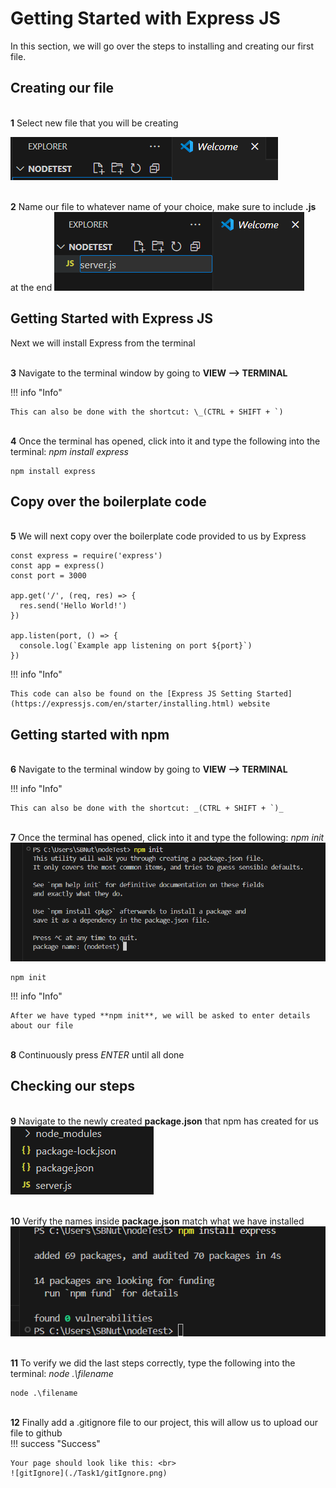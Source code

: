 # Getting Started with Express JS

In this section, we will go over the steps to installing and creating our first file.

## Creating our file

<br>**1** Select new file that you will be creating<br>

![NewFile](<./Task1/NewFile(1).png>)

<br>**2** Name our file to whatever name of your choice, make sure to include **.js** at the end
![NewFile](<./Task1/NameFile(2).png>)

## Getting Started with Express JS

Next we will install Express from the terminal

<br>**3** Navigate to the terminal window by going to **VIEW --> TERMINAL**

!!! info "Info"

    This can also be done with the shortcut: \_(CTRL + SHIFT + `)

<br>**4** Once the terminal has opened, click into it and type the following into the terminal: _npm install express_

```
npm install express
```

## Copy over the boilerplate code

<br>**5** We will next copy over the boilerplate code provided to us by Express

```
const express = require('express')
const app = express()
const port = 3000

app.get('/', (req, res) => {
  res.send('Hello World!')
})

app.listen(port, () => {
  console.log(`Example app listening on port ${port}`)
})
```

!!! info "Info"

    This code can also be found on the [Express JS Setting Started](https://expressjs.com/en/starter/installing.html) website

## Getting started with npm

<br>**6** Navigate to the terminal window by going to **VIEW --> TERMINAL**<br>

!!! info "Info"

    This can also be done with the shortcut: _(CTRL + SHIFT + `)_

<br>**7** Once the terminal has opened, click into it and type the following: _npm init_<br>
![Init](<./Task1/npmINIT(4).png>)

```
npm init
```

!!! info "Info"

    After we have typed **npm init**, we will be asked to enter details about our file

<br>**8** Continuously press _ENTER_ until all done

## Checking our steps

<br>**9** Navigate to the newly created **package.json** that npm has created for us<br>
![package](<./Task1/verifyResults(7).png>)

<br>**10** Verify the names inside **package.json** match what we have installed<br>
![Express](<./Task1/intialization(3).png>)

<br>**11** To verify we did the last steps correctly, type the following into the terminal: _node .\filename_

```
node .\filename
```

<br>**12** Finally add a .gitignore file to our project, this will allow us to upload our file to github<br>
!!! success "Success"

    Your page should look like this: <br>
    ![gitIgnore](./Task1/gitIgnore.png)
